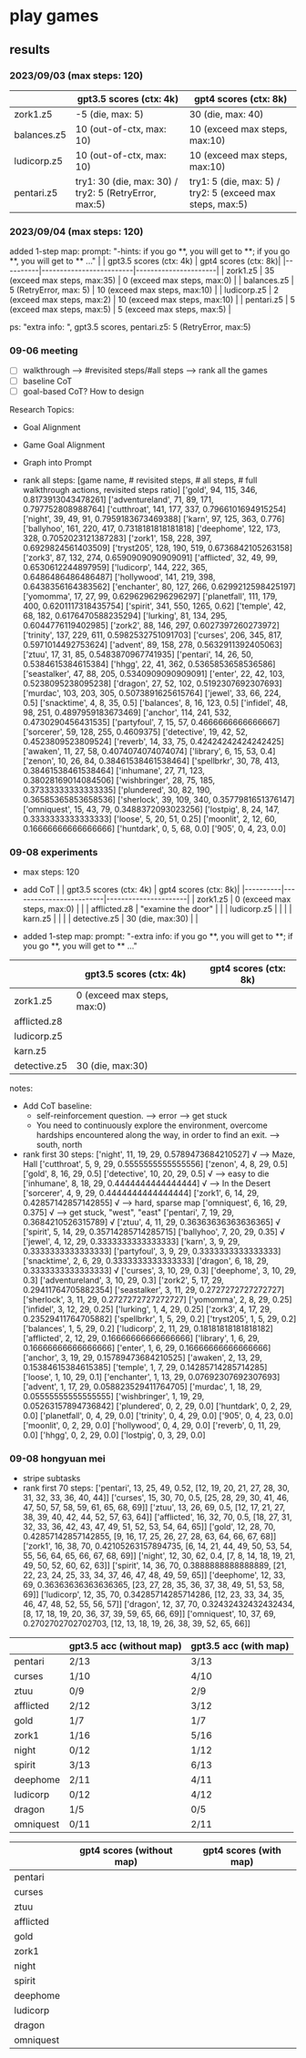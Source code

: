 # play games


## results
### 2023/09/03 (max steps: 120)
|          | gpt3.5 scores (ctx: 4k) | gpt4 scores (ctx: 8k)|
|----------|-------------------------|----------------------|
| zork1.z5 |   -5 (die, max: 5)      | 30 (die, max: 40)        |
| balances.z5 |   10 (out-of-ctx, max: 10)  |  10 (exceed max steps, max:10)            |
| ludicorp.z5 |   10 (out-of-ctx, max: 10)  |   10 (exceed max steps, max:10)                 |
| pentari.z5  |  try1: 30 (die, max: 30) / try2: 5 (RetryError, max:5)   |  try1: 5 (die, max: 5) / try2: 5 (exceed max steps, max:5)    |


### 2023/09/04 (max steps: 120)
added 1-step map: 
prompt: "-hints: if you go **, you will get to **; if you go **, you will get to ** ..."
|          | gpt3.5 scores (ctx: 4k) | gpt4 scores (ctx: 8k)|
|----------|-------------------------|----------------------|
| zork1.z5 |   35 (exceed max steps, max:35)      |   0 (exceed max steps, max:0)    |
| balances.z5 |  5 (RetryError, max: 5)           |    10 (exceed max steps, max:10)    |
| ludicorp.z5 |  2 (exceed max steps, max:2)      |   10 (exceed max steps, max:10)                      |
| pentari.z5  |   5 (exceed max steps, max:5)     |   5 (exceed max steps, max:5)                       |

ps: "extra info: ", gpt3.5 scores, pentari.z5: 5 (RetryError, max:5)

### 09-06 meeting
- [ ] walkthrough --> #revisited steps/#all steps --> rank all the games 
- [ ] baseline CoT
- [ ] goal-based CoT? How to design

Research Topics: 
- Goal Alignment
- Game Goal Alignment
- Graph into Prompt

- rank all steps:
[game name, # revisited steps, # all steps, # full walkthrough actions, revisited steps ratio]
['gold', 94, 115, 346, 0.8173913043478261]
['adventureland', 71, 89, 171, 0.797752808988764]
['cutthroat', 141, 177, 337, 0.7966101694915254]
['night', 39, 49, 91, 0.7959183673469388]
['karn', 97, 125, 363, 0.776]
['ballyhoo', 161, 220, 417, 0.7318181818181818]
['deephome', 122, 173, 328, 0.7052023121387283]
['zork1', 158, 228, 397, 0.6929824561403509]
['tryst205', 128, 190, 519, 0.6736842105263158]
['zork3', 87, 132, 274, 0.6590909090909091]
['afflicted', 32, 49, 99, 0.6530612244897959]
['ludicorp', 144, 222, 365, 0.6486486486486487]
['hollywood', 141, 219, 398, 0.6438356164383562]
['enchanter', 80, 127, 266, 0.6299212598425197]
['yomomma', 17, 27, 99, 0.6296296296296297]
['planetfall', 111, 179, 400, 0.6201117318435754]
['spirit', 341, 550, 1265, 0.62]
['temple', 42, 68, 182, 0.6176470588235294]
['lurking', 81, 134, 295, 0.6044776119402985]
['zork2', 88, 146, 297, 0.6027397260273972]
['trinity', 137, 229, 611, 0.5982532751091703]
['curses', 206, 345, 817, 0.5971014492753624]
['advent', 89, 158, 278, 0.5632911392405063]
['ztuu', 17, 31, 85, 0.5483870967741935]
['pentari', 14, 26, 50, 0.5384615384615384]
['hhgg', 22, 41, 362, 0.5365853658536586]
['seastalker', 47, 88, 205, 0.5340909090909091]
['enter', 22, 42, 103, 0.5238095238095238]
['dragon', 27, 52, 102, 0.5192307692307693]
['murdac', 103, 203, 305, 0.5073891625615764]
['jewel', 33, 66, 224, 0.5]
['snacktime', 4, 8, 35, 0.5]
['balances', 8, 16, 123, 0.5]
['infidel', 48, 98, 251, 0.4897959183673469]
['anchor', 114, 241, 532, 0.4730290456431535]
['partyfoul', 7, 15, 57, 0.4666666666666667]
['sorcerer', 59, 128, 255, 0.4609375]
['detective', 19, 42, 52, 0.4523809523809524]
['reverb', 14, 33, 75, 0.42424242424242425]
['awaken', 11, 27, 58, 0.4074074074074074]
['library', 6, 15, 53, 0.4]
['zenon', 10, 26, 84, 0.38461538461538464]
['spellbrkr', 30, 78, 413, 0.38461538461538464]
['inhumane', 27, 71, 123, 0.38028169014084506]
['wishbringer', 28, 75, 185, 0.37333333333333335]
['plundered', 30, 82, 190, 0.36585365853658536]
['sherlock', 39, 109, 340, 0.3577981651376147]
['omniquest', 15, 43, 79, 0.3488372093023256]
['lostpig', 8, 24, 147, 0.3333333333333333]
['loose', 5, 20, 51, 0.25]
['moonlit', 2, 12, 60, 0.16666666666666666]
['huntdark', 0, 5, 68, 0.0]
['905', 0, 4, 23, 0.0]


### 09-08 experiments
- max steps: 120
- add CoT
|          | gpt3.5 scores (ctx: 4k) | gpt4 scores (ctx: 8k)|
|----------|-------------------------|----------------------|
| zork1.z5 |      0 (exceed max steps, max:0)                    |                          |
| afflicted.z8 |      "examine the door"               |                         |
| ludicorp.z5 |                      |                         |
| karn.z5  |                         |                         |
| detective.z5  |     30 (die, max:30)                      |                         |

- added 1-step map:
prompt: "-extra info: if you go **, you will get to **; if you go **, you will get to ** ..."

|          | gpt3.5 scores (ctx: 4k) | gpt4 scores (ctx: 8k)|
|----------|-------------------------|----------------------|
| zork1.z5 |     0 (exceed max steps, max:0)                     |                      |
| afflicted.z8 |                     |                      |
| ludicorp.z5 |                      |                      |
| karn.z5  |                         |                         |
| detective.z5  |   30 (die, max:30)                 |                         |


notes: 
- Add CoT baseline: 
    - self-reinforcement question. --> error --> get stuck
    - You need to continuously explore the environment, overcome hardships encountered along the way, in order to find an exit.  --> south, north
- rank first 30 steps:
['night', 11, 19, 29, 0.5789473684210527]  √ --> Maze, Hall
['cutthroat', 5, 9, 29, 0.5555555555555556]
['zenon', 4, 8, 29, 0.5]
['gold', 8, 16, 29, 0.5]
['detective', 10, 20, 29, 0.5]  √ --> easy to die
['inhumane', 8, 18, 29, 0.4444444444444444] √ --> In the Desert
['sorcerer', 4, 9, 29, 0.4444444444444444]
['zork1', 6, 14, 29, 0.42857142857142855] √ --> hard, sparse map
['omniquest', 6, 16, 29, 0.375] √ --> get stuck, "west", "east"
['pentari', 7, 19, 29, 0.3684210526315789] √
['ztuu', 4, 11, 29, 0.36363636363636365] √
['spirit', 5, 14, 29, 0.35714285714285715]
['ballyhoo', 7, 20, 29, 0.35] √
['jewel', 4, 12, 29, 0.3333333333333333]
['karn', 3, 9, 29, 0.3333333333333333]
['partyfoul', 3, 9, 29, 0.3333333333333333]
['snacktime', 2, 6, 29, 0.3333333333333333]
['dragon', 6, 18, 29, 0.3333333333333333] √
['curses', 3, 10, 29, 0.3]
['deephome', 3, 10, 29, 0.3]
['adventureland', 3, 10, 29, 0.3]
['zork2', 5, 17, 29, 0.29411764705882354]
['seastalker', 3, 11, 29, 0.2727272727272727]
['sherlock', 3, 11, 29, 0.2727272727272727]
['yomomma', 2, 8, 29, 0.25]
['infidel', 3, 12, 29, 0.25]
['lurking', 1, 4, 29, 0.25]
['zork3', 4, 17, 29, 0.23529411764705882]
['spellbrkr', 1, 5, 29, 0.2]
['tryst205', 1, 5, 29, 0.2]
['balances', 1, 5, 29, 0.2]
['ludicorp', 2, 11, 29, 0.18181818181818182]
['afflicted', 2, 12, 29, 0.16666666666666666]
['library', 1, 6, 29, 0.16666666666666666]
['enter', 1, 6, 29, 0.16666666666666666]
['anchor', 3, 19, 29, 0.15789473684210525]
['awaken', 2, 13, 29, 0.15384615384615385]
['temple', 1, 7, 29, 0.14285714285714285]
['loose', 1, 10, 29, 0.1]
['enchanter', 1, 13, 29, 0.07692307692307693]
['advent', 1, 17, 29, 0.058823529411764705]
['murdac', 1, 18, 29, 0.05555555555555555]
['wishbringer', 1, 19, 29, 0.05263157894736842]
['plundered', 0, 2, 29, 0.0]
['huntdark', 0, 2, 29, 0.0]
['planetfall', 0, 4, 29, 0.0]
['trinity', 0, 4, 29, 0.0]
['905', 0, 4, 23, 0.0]
['moonlit', 0, 2, 29, 0.0]
['hollywood', 0, 4, 29, 0.0]
['reverb', 0, 11, 29, 0.0]
['hhgg', 0, 2, 29, 0.0]
['lostpig', 0, 3, 29, 0.0]


### 09-08 hongyuan mei
- stripe subtasks
- rank first 70 steps:
['pentari', 13, 25, 49, 0.52, [12, 19, 20, 21, 27, 28, 30, 31, 32, 33, 36, 40, 44]]
['curses', 15, 30, 70, 0.5, [25, 28, 29, 30, 41, 46, 47, 50, 57, 58, 59, 61, 65, 68, 69]]
['ztuu', 13, 26, 69, 0.5, [12, 17, 21, 27, 38, 39, 40, 42, 44, 52, 57, 63, 64]]
['afflicted', 16, 32, 70, 0.5, [18, 27, 31, 32, 33, 36, 42, 43, 47, 49, 51, 52, 53, 54, 64, 65]]
['gold', 12, 28, 70, 0.42857142857142855, [9, 16, 17, 25, 26, 27, 28, 63, 64, 66, 67, 68]]
['zork1', 16, 38, 70, 0.42105263157894735, [6, 14, 21, 44, 49, 50, 53, 54, 55, 56, 64, 65, 66, 67, 68, 69]]
['night', 12, 30, 62, 0.4, [7, 8, 14, 18, 19, 21, 49, 50, 52, 60, 62, 63]]
['spirit', 14, 36, 70, 0.3888888888888889, [21, 22, 23, 24, 25, 33, 34, 37, 46, 47, 48, 49, 59, 65]]
['deephome', 12, 33, 69, 0.36363636363636365, [23, 27, 28, 35, 36, 37, 38, 49, 51, 53, 58, 69]]
['ludicorp', 12, 35, 70, 0.34285714285714286, [12, 23, 33, 34, 35, 46, 47, 48, 52, 55, 56, 57]]
['dragon', 12, 37, 70, 0.32432432432432434, [8, 17, 18, 19, 20, 36, 37, 39, 59, 65, 66, 69]]
['omniquest', 10, 37, 69, 0.2702702702702703, [12, 13, 18, 19, 26, 38, 39, 52, 65, 66]]



|          | gpt3.5 acc (without map) | gpt3.5 acc (with map)|
|----------|-------------------------|----------------------|
| pentari |       2/13           |         3/13                 |
| curses |     1/10          |     4/10                    |
| ztuu |       0/9           |       2/9            |
| afflicted  |       2/12             |         3/12          |
| gold  |        1/7      |       1/7     |
| zork1  |      1/16           |        5/16            |
| night  |        0/12             |         1/12           |
| spirit  |      3/13             |        6/13           |
| deephome  |     2/11              |        4/11           |
| ludicorp  |     0/12               |      4/12             |
| dragon  |       1/5              |         0/5           |
| omniquest  |     0/11               |     2/11              |



|          | gpt4 scores (without map) | gpt4 scores (with map)|
|----------|-------------------------|----------------------|
| pentari |                       |                          |
| curses |               |                         |
| ztuu |                     |                       |
| afflicted  |                         |                        |
| gold  |                     |                    |
| zork1  |                     |                        |
| night  |                        |                        |
| spirit  |                        |                        |
| deephome  |                        |                        |
| ludicorp  |                        |                        |
| dragon  |                        |                        |
| omniquest  |                        |                        |
